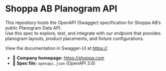 # Shoppa AB Planogram API

This repository hosts the OpenAPI (Swagger) specification for Shoppa AB’s public Planogram Data API.  
Use this spec to explore, test, and integrate with our endpoint that provides planogram layouts, product placements, and fixture configurations.

View the documentation in Swagger-UI at [https://](https://shoppaab.github.io/planogram-api/)

- 🔗 **Company homepage:** https://shoppa.com
- 📄 **Spec file:** `openapi.json` (OpenAPI 3.0)
